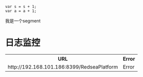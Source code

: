 	var s = s + 1;
	var a = a + 1;

我是一个segment

# 日志监控

<table>
<tr>
	<th>URL<th>Error
</tr>

<tr>
	<td>http://192.168.101.186:8399/RedseaPlatform<td>Error
</tr>
</table>









